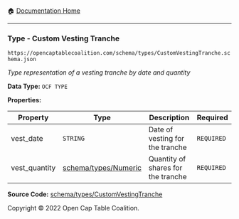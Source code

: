 :house: [Documentation Home](/README.md)

---

### Type - Custom Vesting Tranche

`https://opencaptablecoalition.com/schema/types/CustomVestingTranche.schema.json`

_Type representation of a vesting tranche by date and quantity_

**Data Type:** `OCF TYPE`

**Properties:**

| Property      | Type                                                  | Description                        | Required   |
| ------------- | ----------------------------------------------------- | ---------------------------------- | ---------- |
| vest_date     | `STRING`                                              | Date of vesting for the tranche    | `REQUIRED` |
| vest_quantity | [schema/types/Numeric](/docs/schema/types/Numeric.md) | Quantity of shares for the tranche | `REQUIRED` |

**Source Code:** [schema/types/CustomVestingTranche](/schema/types/CustomVestingTranche.schema.json)

Copyright © 2022 Open Cap Table Coalition.
